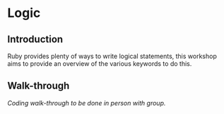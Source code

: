 # Logic


## Introduction

Ruby provides plenty of ways to write logical statements, this workshop aims to provide an overview of the various keywords to do this.


## Walk-through

_Coding walk-through to be done in person with group._
